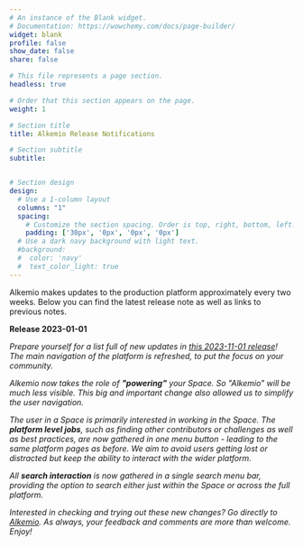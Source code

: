 ```yaml
---
# An instance of the Blank widget.
# Documentation: https://wowchemy.com/docs/page-builder/
widget: blank
profile: false
show_date: false
share: false

# This file represents a page section.
headless: true

# Order that this section appears on the page.
weight: 1

# Section title
title: Alkemio Release Notifications

# Section subtitle
subtitle: 


# Section design
design:
  # Use a 1-column layout
  columns: "1"
  spacing:
    # Customize the section spacing. Order is top, right, bottom, left.
    padding: ['30px', '0px', '0px', '0px']
  # Use a dark navy background with light text.
  #background:
  #  color: 'navy'
  #  text_color_light: true
---
```

Alkemio makes updates to the production platform approximately every two weeks. Below you can find the latest release note as well as links to previous notes.
<p></p>
<b>Release 2023-01-01</b>
<p></p>

<i>Prepare yourself for a list full of new updates in [this 2023-11-01 release](http://alkem-25488729.hs-sites-eu1.com/alkemio-release-2023-11-01)! The main navigation of the platform is refreshed, to put the focus on your community.

Alkemio now takes the role of <b>"powering"</b> your Space. So "Alkemio" will be much less visible. This big and important change also allowed us to simplify the user navigation.

The user in a Space is primarily interested in working in the Space. The <b>platform level jobs</b>, such as finding other contributors or challenges as well as best practices, are now gathered in one menu button - leading to the same platform pages as before. We aim to avoid users getting lost or distracted but keep the ability to interact with the wider platform.

All <b>search interaction</b> is now gathered in a single search menu bar, providing the option to search either just within the Space or across the full platform.

<i>Interested in checking and trying out these new changes? Go directly to [Alkemio](https://alkem.io/?utm_source=hs_email&utm_medium=email&utm_content=64703278&_hsenc=p2ANqtz-9Giqo8QcZnf1CWdBLUSBKzmp4iMt-wvwbXM0qYcnNA30kdtBPsKqaaj3shSIvFGGfK-BM2cl2xAbSLj-JRK7VDK9TgcQ). As always, your feedback and comments are more than welcome. Enjoy!</i>
<p></p>
